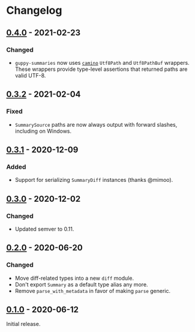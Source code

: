 # Changelog

## [0.4.0] - 2021-02-23

### Changed

- `guppy-summaries` now uses [`camino`](https://crates.io/crates/camino) `Utf8Path` and `Utf8PathBuf` wrappers. These
  wrappers provide type-level assertions that returned paths are valid UTF-8.

## [0.3.2] - 2021-02-04

### Fixed

- `SummarySource` paths are now always output with forward slashes, including on Windows.

## [0.3.1] - 2020-12-09

### Added

- Support for serializing `SummaryDiff` instances (thanks @mimoo).

## [0.3.0] - 2020-12-02

### Changed

- Updated semver to 0.11.

## [0.2.0] - 2020-06-20

### Changed

- Move diff-related types into a new `diff` module.
- Don't export `Summary` as a default type alias any more.
- Remove `parse_with_metadata` in favor of making `parse` generic.

## [0.1.0] - 2020-06-12

Initial release.

[0.4.0]: https://github.com/facebookincubator/cargo-guppy/releases/tag/guppy-summaries-0.4.0
[0.3.2]: https://github.com/facebookincubator/cargo-guppy/releases/tag/guppy-summaries-0.3.2
[0.3.1]: https://github.com/facebookincubator/cargo-guppy/releases/tag/guppy-summaries-0.3.1
[0.3.0]: https://github.com/facebookincubator/cargo-guppy/releases/tag/guppy-summaries-0.3.0
[0.2.0]: https://github.com/facebookincubator/cargo-guppy/releases/tag/guppy-summaries-0.2.0
[0.1.0]: https://github.com/facebookincubator/cargo-guppy/releases/tag/guppy-summaries-0.1.0
